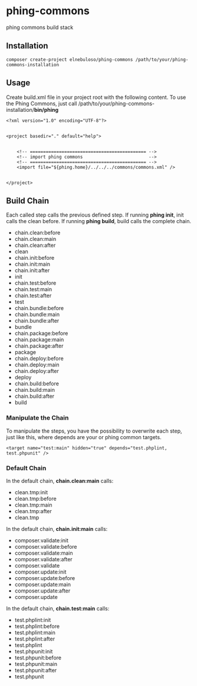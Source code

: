 phing-commons
=============

phing commons build stack

## Installation

```
composer create-project elnebuloso/phing-commons /path/to/your/phing-commons-installation
```

## Usage

Create build.xml file in your project root with the following content.
To use the Phing Commons, just call /path/to/your/phing-commons-installation/**bin/phing**

```
<?xml version="1.0" encoding="UTF-8"?>


<project basedir="." default="help">


    <!-- ============================================ -->
    <!-- import phing commons                         -->
    <!-- ============================================ -->
    <import file="${phing.home}/../../../commons/commons.xml" />


</project>
```

## Build Chain

Each called step calls the previous defined step.
If running **phing init**, init calls the clean before.
If running **phing build**, build calls the complete chain.

 * chain.clean:before
 * chain.clean:main
 * chain.clean:after
 * clean
 * chain.init:before
 * chain.init:main
 * chain.init:after
 * init
 * chain.test:before
 * chain.test:main
 * chain.test:after
 * test
 * chain.bundle:before
 * chain.bundle:main
 * chain.bundle:after
 * bundle
 * chain.package:before
 * chain.package:main
 * chain.package:after
 * package
 * chain.deploy:before
 * chain.deploy:main
 * chain.deploy:after
 * deploy
 * chain.build:before
 * chain.build:main
 * chain.build:after
 * build

### Manipulate the Chain

To manipulate the steps, you have the possibility to overwrite each step, just like this, where depends are your or phing common targets.

```
<target name="test:main" hidden="true" depends="test.phplint, test.phpunit" />
```

### Default Chain

In the default chain, **chain.clean:main** calls:

 * clean.tmp:init
 * clean.tmp:before
 * clean.tmp:main
 * clean.tmp:after
 * clean.tmp

In the default chain, **chain.init:main** calls:

 * composer.validate:init
 * composer.validate:before
 * composer.validate:main
 * composer.validate:after
 * composer.validate
 * composer.update:init
 * composer.update:before
 * composer.update:main
 * composer.update:after
 * composer.update

In the default chain, **chain.test:main** calls:

 * test.phplint:init
 * test.phplint:before
 * test.phplint:main
 * test.phplint:after
 * test.phplint
 * test.phpunit:init
 * test.phpunit:before
 * test.phpunit:main
 * test.phpunit:after
 * test.phpunit